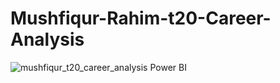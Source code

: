 # Mushfiqur-Rahim-t20-Career-Analysis

![mushfiqur_t20_career_analysis Power BI](https://github.com/touhiduzzaman-tuhin/Mushfiqur-Rahim-t20-Career-Analysis/assets/67516167/4b30d9ba-e995-4d25-87fc-0206e9d000ff)
